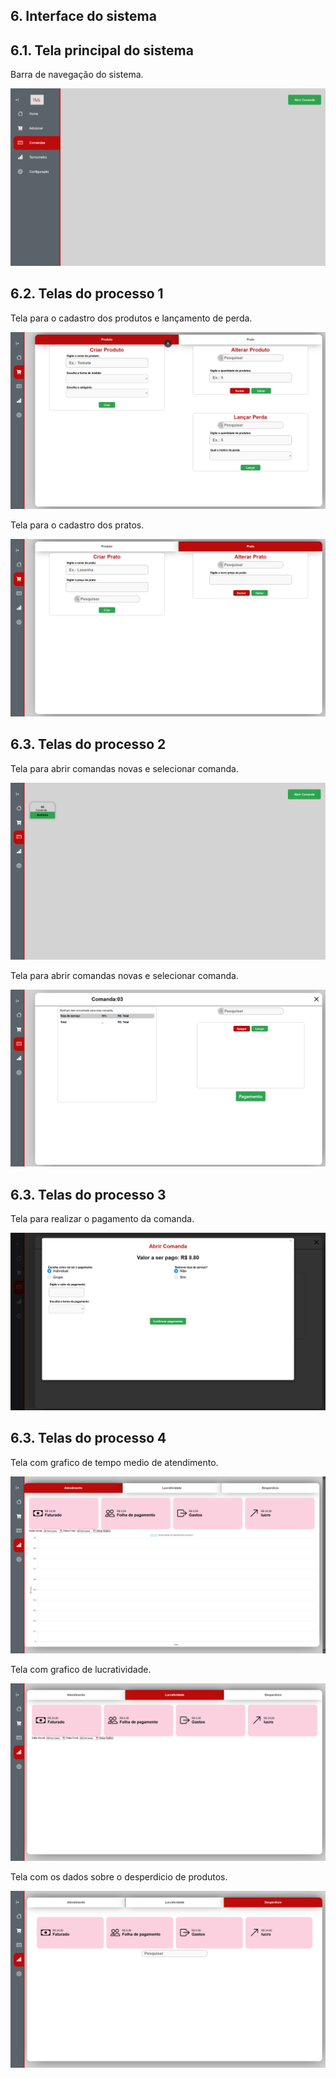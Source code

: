 
## 6. Interface do sistema


## 6.1. Tela principal do sistema

Barra de navegação do sistema.

![Tela Principal](images/telaPrincipal.png)


## 6.2. Telas do processo 1

Tela para o cadastro dos produtos e lançamento de perda. 

![Tela processo 1 tela 1](images/pro1Tela1.png)

Tela para o cadastro dos pratos. 

![Tela processo 1 tela 2](images/pro1Tela2.png)


## 6.3. Telas do processo 2

Tela para abrir comandas novas e selecionar comanda. 

![Tela processo 2 tela 1](images/pro2Tela1.png)

Tela para abrir comandas novas e selecionar comanda. 

![Tela processo 2 tela 2](images/pro2Tela2.png)


## 6.3. Telas do processo 3

Tela para realizar o pagamento da comanda. 

![Tela processo 3 tela 1](images/pro3Tela1.png)


## 6.3. Telas do processo 4

Tela com grafico de tempo medio de atendimento. 

![Tela process4 tela 1](images/pro4Tela1.png)

Tela com grafico de lucratividade. 

![Tela processo 4 tela 2](images/pro4Tela2.png)

Tela com os dados sobre o desperdicio de produtos. 

![Tela processo 4 tela 3](images/pro4Tela3.png)
